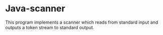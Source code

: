 # Java-scanner
This program implements a scanner which reads from standard input and outputs a token stream to standard output.
